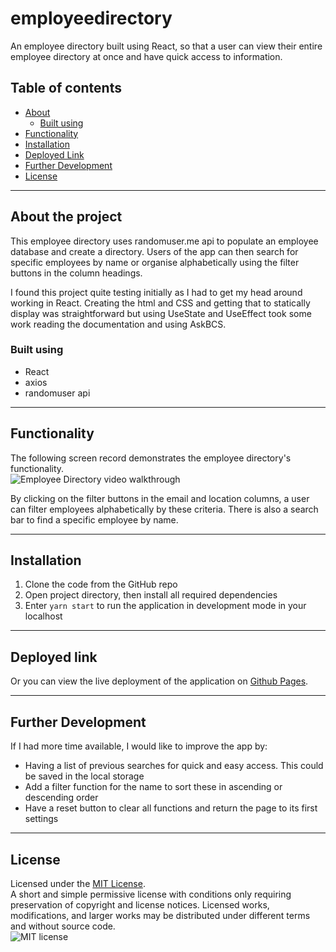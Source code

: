 # employeedirectory
An employee directory built using React, so that a user can view their entire employee directory at once and have quick access to information.

## Table of contents
* [About](#about-the-project)
  * [Built using](#built-using)
* [Functionality](#functionality)
* [Installation](#installation)
* [Deployed Link](#deployed-link)
* [Further Development](#further-development)
* [License](#license)

----------

## About the project
This employee directory uses randomuser.me api to populate an employee database and create a directory. Users of the app can then search for specific employees by name or organise alphabetically using the filter buttons in the column headings.   

I found this project quite testing initially as I had to get my head around working in React. Creating the html and CSS and getting that to statically display was straightforward but using UseState and UseEffect took some work reading the documentation and using AskBCS.

### Built using
* React
* axios
* randomuser api

----------

## Functionality  
The following screen record demonstrates the employee directory's functionality.   
![Employee Directory video walkthrough]()   

By clicking on the filter buttons in the email and location columns, a user can filter employees alphabetically by these criteria. There is also a search bar to find a specific employee by name.

-------------

## Installation
1. Clone the code from the GitHub repo
2. Open project directory, then install all required dependencies
3. Enter `yarn start` to run the application in development mode in your localhost

------------------
## Deployed link   
Or you can view the live deployment of the application on [Github Pages]().

-------------
## Further Development
If I had more time available, I would like to improve the app by:
* Having a list of previous searches for quick and easy access. This could be saved in the local storage
* Add a filter function for the name to sort these in ascending or descending order
* Have a reset button to clear all functions and return the page to its first settings

-------------
## License

Licensed under the [MIT License](https://choosealicense.com/licenses/mit/).   
A short and simple permissive license with conditions only requiring preservation of copyright and license notices. Licensed works, modifications, and larger works may be distributed under different terms and without source code.   
![MIT license](https://img.shields.io/badge/license-MIT-brightgreen)
